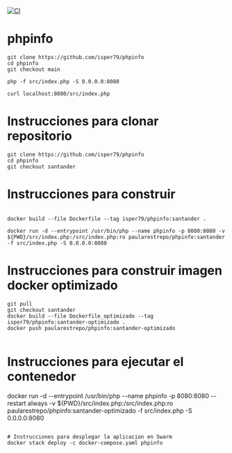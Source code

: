 [![CI](https://github.com/isper79/phpinfo/actions/workflows/ci.yaml/badge.svg?branch=santander)](https://github.com/isper79/phpinfo/actions/workflows/ci.yaml) 

# phpinfo

```
git clone https://github.com/isper79/phpinfo
cd phpinfo
git checkout main
```
```
php -f src/index.php -S 0.0.0.0:8080
```
```
curl localhost:8080/src/index.php
```
# Instrucciones para clonar repositorio 
```
git clone https://github.com/isper79/phpinfo
cd phpinfo
git checkout santander

```
# Instrucciones para construir
```

docker build --file Dockerfile --tag isper79/phpinfo:santander .
```
```
docker run -d --entrypoint /usr/bin/php --name phpinfo -p 8080:8080 -v ${PWD}/src/index.php:/src/index.php:ro paularestrepo/phpinfo:santander -f src/index.php -S 0.0.0.0:8080

```
# Instrucciones para construir imagen docker optimizado
```
git pull
git checkout santander
docker build --file Dockerfile_optimizado --tag isper79/phpinfo:santander-optimizado .
docker push paularestrepo/phpinfo:santander-optimizado
```
```
```
# Instrucciones para ejecutar el contenedor 

docker run -d --entrypoint /usr/bin/php --name phpinfo -p 8080:8080 --restart always -v ${PWD}/src/index.php:/src/index.php:ro paularestrepo/phpinfo:santander-optimizado -f src/index.php -S 0.0.0.0:8080
```
```
```
# Instrucciones para desplegar la aplicacion en Swarm
docker stack deploy -c docker-compose.yaml phpinfo
